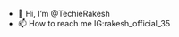 - 👋 Hi, I’m @TechieRakesh
- 📫 How to reach me IG:rakesh_official_35

<!---
TechieRakesh/TechieRakesh is a ✨ special ✨ repository because its `README.md` (this file) appears on your GitHub profile.
You can click the Preview link to take a look at your changes.
--->
